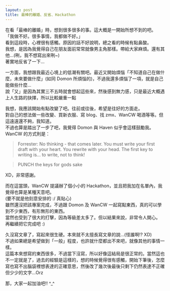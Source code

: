 ```yaml
---
layout: post
title: 最棒的離婚、反省、Hackathon
---
```

在看「最棒的離婚」時，想到很多很多的事。這大概是一開始所想不到的吧。  
「我做不好。很多事情，我都做不好。」  
看到這段時，心裡很有感觸。原因的話不好說明，總之看的時候有點鼻酸。  
我想，是因為我覺得自己在朋友面前常常就像男主角那樣。帶給大家麻煩。還有其他...(咧，我不想寫出來咧~)  
著實地反省了一下...

一方面，我想跟我最近心境上的低潮有關吧。最近又開始煩惱「不知道自己在做什麼，未來要做什麼」(如同 Domon 所煩惱的)，不過我還多煩惱了一項，就是自己能做些什麼...  
說「又」是因為其實三不五時就會想起這些來，然後感到無力感，只是最近大概遇上人生路的抉擇，所以比較嚴重一點  

我想，我應該開始有點改變了吧。往前或往後，希望是往好的方面走。  
對自己的想法做一些改變、買新衣服、寫 blog、找 zmx、WanCW 喝酒等等。但這遠遠還不夠，我知道。  
不過也算是踏出了一步了吧，我覺得 Domon 與 Haven 似乎會這樣鼓勵我。  
WanCW 的方式則是：  
> Forrester: No thinking - that comes later. You must write your first draft with your heart. You rewrite with your head. The first key to writing is... to write, not to think!

> PUNCH the keys for gods sake

XD，非常感謝。

而在這當頭，WanCW 提議辦了個小小的 Hackathon，並且把我加在名單內，我覺得也算是某種天意吧。  
(要不就是他刻意安排的 :/ 真貼心)  
雖然還沒把該專案完成，不過跟 Domon 及 WanCW 一起寫點東西，真的可以學到不少東西，有形無形的東西。  
當然也受到了很大的打擊，因為等級差太多了。但以結果來說，非常令人開心。  
再繼續把它完成吧 :)

久沒寫文章了，寫起來很生硬。本來就不太擅長寫文章的說...(怪誰啊!? XD)  
不過如果總是希望做到「一般」程度，也許就什麼都出不來吧，就像其他的事情一樣。  
這篇本來想寫的東西很多，不過當下沒寫，所以好像這結局是很正常的。當然這也不一定就是了，過去的經驗是這樣的，想的時候覺得很有感觸，開始下筆後，怎麼寫也寫不出腦袋裡想表達的正確意思，然後改了幾次後最後只剩下仍然表達不正確但少少的文字...Orz

那，大家一起加油吧!! ^_^
